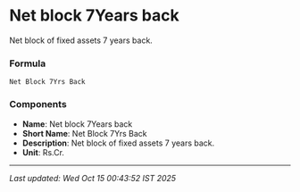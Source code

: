 # Net block 7Years back
Net block of fixed assets 7 years back.

### Formula
```text
Net Block 7Yrs Back
```


### Components
- **Name**: Net block 7Years back
- **Short Name**: Net Block 7Yrs Back
- **Description**: Net block of fixed assets 7 years back.
- **Unit**: Rs.Cr.

---
*Last updated: Wed Oct 15 00:43:52 IST 2025*
